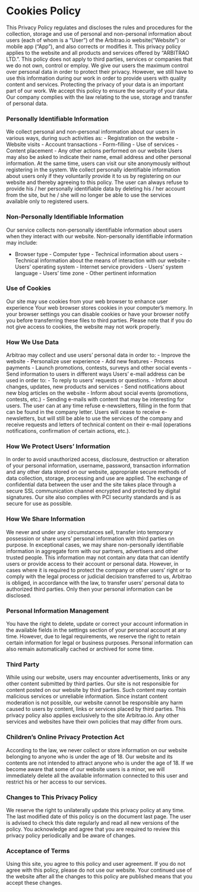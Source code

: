 # Cookies Policy
This Privacy Policy regulates and discloses the rules and procedures for the collection,
storage and use of personal and non-personal information about users (each of whom is a
“User”) of the Arbitrao.io website(“Website”) or mobile app (“App”), and also corrects or modifies
it. This privacy policy applies to the website and all products and services offered by “ARBITRAO LTD.”.
This policy does not apply to third parties, services or companies that we do not own, control
or employ.
We give our users the maximum control over personal data in order to protect their privacy.
However, we still have to use this information during our work in order to provide users with
quality content and services.
Protecting the privacy of your data is an important part of our work. We accept this policy
to ensure the security of your data. Our company complies with the law relating to the use,
storage and transfer of personal data.

### Personally Identifiable Information
We collect personal and non-personal information about our users in various ways, during
such activities as: - Registration on the website - Website visits - Account transactions -
Form-filling - Use of services - Content placement - Any other actions performed on our
website
Users may also be asked to indicate their name, email address and other personal
information. At the same time, users can visit our site anonymously without registering in
the system. We collect personally identifiable information about users only if they voluntarily
provide it to us by registering on our website and thereby agreeing to this policy.
The user can always refuse to provide his / her personally identifiable data by deleting his /
her account from the site, but he / she will no longer be able to use the services available only
to registered users.
### Non-Personally Identifiable Information
Our service collects non-personally identifiable information about users when they interact
with our website. Non-personally identifiable information may include:
- Browser type - Computer type - Technical information about users - Technical information
about the means of interaction with our website - Users’ operating system - Internet service
providers - Users’ system language - Users’ time zone - Other pertinent information 

### Use of Cookies
Our site may use cookies from your web browser to enhance user experience Your web
browser stores cookies in your computer’s memory. In your browser settings you can disable
cookies or have your browser notify you before transferring these files to third parties. Please
note that if you do not give access to cookies, the website may not work properly.
### How We Use Data
Arbitrao may collect and use users’ personal data in order to: - Improve the website -
Personalize user experience - Add new features - Process payments - Launch promotions,
contests, surveys and other social events - Send information to users in different ways Users’
e-mail address can be used in order to: - To reply to users’ requests or questions. - Inform
about changes, updates, new products and services - Send notifications about new blog
articles on the website - Inform about social events (promotions, contests, etc.) - Sending
e-mails with content that may be interesting for users.
The user can at any time refuse e-newsletters, filling in the form that can be found in the
company letter. Users will cease to receive e-newsletters, but will still be able to use the
services of the company and receive requests and letters of technical content on their e-mail
(operations notifications, confirmation of certain actions, etc.). 

### How We Protect Users’ Information
In order to avoid unauthorized access, disclosure, destruction or alteration of your personal
information, username, password, transaction information and any other data stored on our
website, appropriate secure methods of data collection, storage, processing and use are
applied.
The exchange of confidential data between the user and the site takes place through a secure
SSL communication channel encrypted and protected by digital signatures. Our site also
complies with PCI security standards and is as secure for use as possible.
### How We Share Information
We never and under any circumstances sell, transfer into temporary possession or share
users’ personal information with third parties on purpose.
In exceptional cases, we may share non-personally identifiable information in aggregate form
with our partners, advertisers and other trusted people. This information may not contain any
data that can identify users or provide access to their account or personal data.
However, in cases where it is required to protect the company or other users’ right or to
comply with the legal process or judicial decision transferred to us, Arbitrao is obliged, in
accordance with the law, to transfer users’ personal data to authorized third parties. Only then
your personal information can be disclosed. 

### Personal Information Management
You have the right to delete, update or correct your account information in the available fields
in the settings section of your personal account at any time.
However, due to legal requirements, we reserve the right to retain certain information for
legal or business purposes. Personal information can also remain automatically cached or
archived for some time.
### Third Party
While using our website, users may encounter advertisements, links or any other content
submitted by third parties. Our site is not responsible for content posted on our website by
third parties.
Such content may contain malicious services or unreliable information. Since instant content
moderation is not possible, our website cannot be responsible any harm caused to users by
content, links or services placed by third parties.
This privacy policy also applies exclusively to the site Arbitrao.io. Any other services and
websites have their own policies that may differ from ours. 

### Children’s Online Privacy Protection Act
According to the law, we never collect or store information on our website belonging to
anyone who is under the age of 18. Our website and its contents are not intended to attract
anyone who is under the age of 18. If we become aware that some of our website users is
a minor, we will immediately delete all the available information connected to this user and
restrict his or her access to our services.
### Changes to This Privacy Policy
We reserve the right to unilaterally update this privacy policy at any time. The last modified
date of this policy is on the document last page. The user is advised to check this date
regularly and read all new versions of the policy. You acknowledge and agree that you are
required to review this privacy policy periodically and be aware of changes. 

### Acceptance of Terms
Using this site, you agree to this policy and user agreement. If you do not agree with this
policy, please do not use our website. Your continued use of the website after all the changes
to this policy are published means that you accept these changes. 
